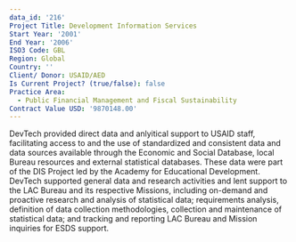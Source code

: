 ```yaml
---
data_id: '216'
Project Title: Development Information Services
Start Year: '2001'
End Year: '2006'
ISO3 Code: GBL
Region: Global
Country: ''
Client/ Donor: USAID/AED
Is Current Project? (true/false): false
Practice Area:
  - Public Financial Management and Fiscal Sustainability
Contract Value USD: '9870148.00'
---
```

DevTech provided direct data and anlyitical support to USAID staff, facilitating access to and the use of standardized and consistent data and data sources available through the Economic and Social Database, local Bureau resources and external statistical databases.  These data were part of the DIS Project led by the Academy for Educational Development. DevTech supported general data and research activities and lent support to the LAC Bureau and its respective Missions, including on-demand and proactive research and analysis of statistical data; requirements analysis, definition of data collection methodologies, collection and maintenance of statistical data; and tracking and reporting LAC Bureau and Mission inquiries for ESDS support.